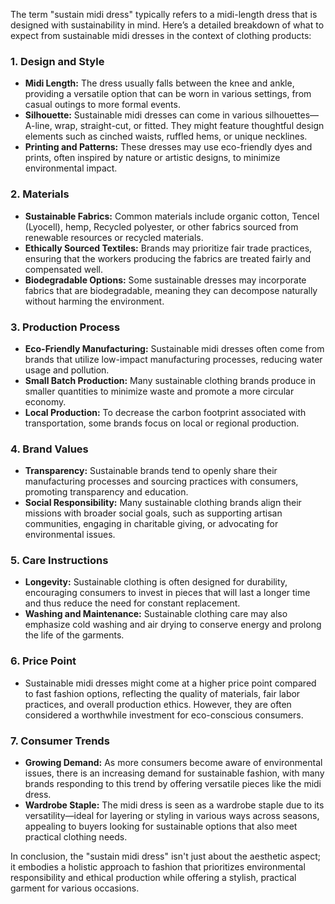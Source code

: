 The term "sustain midi dress" typically refers to a midi-length dress that is designed with sustainability in mind. Here’s a detailed breakdown of what to expect from sustainable midi dresses in the context of clothing products:

### 1. **Design and Style**
   - **Midi Length:** The dress usually falls between the knee and ankle, providing a versatile option that can be worn in various settings, from casual outings to more formal events.
   - **Silhouette:** Sustainable midi dresses can come in various silhouettes—A-line, wrap, straight-cut, or fitted. They might feature thoughtful design elements such as cinched waists, ruffled hems, or unique necklines.
   - **Printing and Patterns:** These dresses may use eco-friendly dyes and prints, often inspired by nature or artistic designs, to minimize environmental impact.

### 2. **Materials**
   - **Sustainable Fabrics:** Common materials include organic cotton, Tencel (Lyocell), hemp, Recycled polyester, or other fabrics sourced from renewable resources or recycled materials.
   - **Ethically Sourced Textiles:** Brands may prioritize fair trade practices, ensuring that the workers producing the fabrics are treated fairly and compensated well.
   - **Biodegradable Options:** Some sustainable dresses may incorporate fabrics that are biodegradable, meaning they can decompose naturally without harming the environment.

### 3. **Production Process**
   - **Eco-Friendly Manufacturing:** Sustainable midi dresses often come from brands that utilize low-impact manufacturing processes, reducing water usage and pollution.
   - **Small Batch Production:** Many sustainable clothing brands produce in smaller quantities to minimize waste and promote a more circular economy.
   - **Local Production:** To decrease the carbon footprint associated with transportation, some brands focus on local or regional production.

### 4. **Brand Values**
   - **Transparency:** Sustainable brands tend to openly share their manufacturing processes and sourcing practices with consumers, promoting transparency and education.
   - **Social Responsibility:** Many sustainable clothing brands align their missions with broader social goals, such as supporting artisan communities, engaging in charitable giving, or advocating for environmental issues.

### 5. **Care Instructions**
   - **Longevity:** Sustainable clothing is often designed for durability, encouraging consumers to invest in pieces that will last a longer time and thus reduce the need for constant replacement.
   - **Washing and Maintenance:** Sustainable clothing care may also emphasize cold washing and air drying to conserve energy and prolong the life of the garments.

### 6. **Price Point**
   - Sustainable midi dresses might come at a higher price point compared to fast fashion options, reflecting the quality of materials, fair labor practices, and overall production ethics. However, they are often considered a worthwhile investment for eco-conscious consumers.

### 7. **Consumer Trends**
   - **Growing Demand:** As more consumers become aware of environmental issues, there is an increasing demand for sustainable fashion, with many brands responding to this trend by offering versatile pieces like the midi dress.
   - **Wardrobe Staple:** The midi dress is seen as a wardrobe staple due to its versatility—ideal for layering or styling in various ways across seasons, appealing to buyers looking for sustainable options that also meet practical clothing needs.

In conclusion, the "sustain midi dress" isn't just about the aesthetic aspect; it embodies a holistic approach to fashion that prioritizes environmental responsibility and ethical production while offering a stylish, practical garment for various occasions.